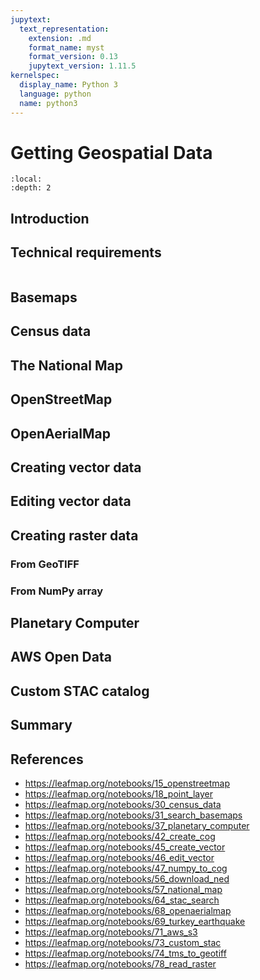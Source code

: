 ```yaml
---
jupytext:
  text_representation:
    extension: .md
    format_name: myst
    format_version: 0.13
    jupytext_version: 1.11.5
kernelspec:
  display_name: Python 3
  language: python
  name: python3
---
```


# Getting Geospatial Data

```{contents}
:local:
:depth: 2
```

## Introduction

## Technical requirements

```{code-cell} ipython3

```

## Basemaps

## Census data

## The National Map

## OpenStreetMap

## OpenAerialMap

## Creating vector data

## Editing vector data

## Creating raster data

### From GeoTIFF

### From NumPy array

## Planetary Computer

## AWS Open Data

## Custom STAC catalog

## Summary

## References

- https://leafmap.org/notebooks/15_openstreetmap
- https://leafmap.org/notebooks/18_point_layer
- https://leafmap.org/notebooks/30_census_data
- https://leafmap.org/notebooks/31_search_basemaps
- https://leafmap.org/notebooks/37_planetary_computer
- https://leafmap.org/notebooks/42_create_cog
- https://leafmap.org/notebooks/45_create_vector
- https://leafmap.org/notebooks/46_edit_vector
- https://leafmap.org/notebooks/47_numpy_to_cog
- https://leafmap.org/notebooks/56_download_ned
- https://leafmap.org/notebooks/57_national_map
- https://leafmap.org/notebooks/64_stac_search
- https://leafmap.org/notebooks/68_openaerialmap
- https://leafmap.org/notebooks/69_turkey_earthquake
- https://leafmap.org/notebooks/71_aws_s3
- https://leafmap.org/notebooks/73_custom_stac
- https://leafmap.org/notebooks/74_tms_to_geotiff
- https://leafmap.org/notebooks/78_read_raster
